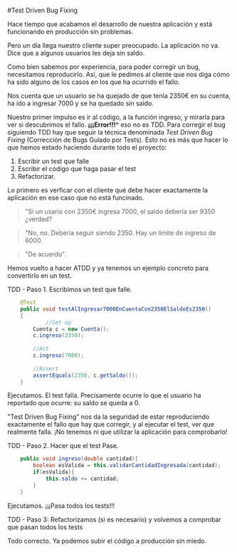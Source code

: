 #Test Driven Bug Fixing

Hace tiempo que acabamos el desarrollo de nuestra aplicación y está funcionando en producción sin problemas.

Pero un día llega nuestro cliente super preocupado. La aplicación no va. Dice que a algunos usuarios les deja sin saldo.

Como bien sabemos por experiencia, para poder corregir un bug, necesitamos reproducirlo. Así, que le pedimos
al cliente que nos diga cómo ha sido alguno de los casos en los que ha ocurrido el fallo.

Nos cuenta que un usuario se ha quejado de que tenía 2350€ en su cuenta, ha ido a ingresar 7000 y se ha quedado sin saldo.

Nuestro primer impulso es ir al código, a la función ingreso, y mirarla para ver si descubrimos el fallo. **¡¡¡Error!!!***
eso no es TDD. Para corregir el bug siguiendo TDD hay que seguir la técnica denominada *Test Driven Bug Fixing* 
(Corrección de Bugs Guíado por Tests). Esto no es más que hacer lo que hemos estado haciendo durante todo el proyecto:

1. Escribir un test que falle
2. Escribir el código que haga pasar el test
3. Refactorizar.

Lo primero es verficar con el cliente qué debe hacer exactamente la aplicación en ese caso que no está funcinado. 

> "Si un usario con 2350€ ingresa 7000, el saldo debería ser 9350 ¿verdad?

> "No, no. Debería seguir siendo 2350. Hay un límite de ingreso de 6000.

> "De acuerdo".

Hemos vuelto a hacer ATDD y ya tenemos un ejemplo concreto para convertirlo en un test.

TDD - Paso 1. Escribimos un test que falle.

```java
	@Test
    public void testAlIngresar7000EnCuentaCon2350ElSaldoEs2350()
    {
    		//Set up
        Cuenta c = new Cuenta();
        c.ingreso(2350);
        
        //Act
        c.ingreso(7000);
        
        //Assert
        assertEquals(2350, c.getSaldo());
    }
```

Ejecutamos. El test falla. Precisamente ocurre lo que el usuario ha reportado que ocurre:
su saldo se queda a 0.

"Test Driven Bug Fixing" nos da la seguridad de estar reproduciendo exactamente el 
fallo que hay que corregir, y al ejecutar el test, ver que realmente falla. ¡No tenemos 
ni que utilizar la aplicación para comprobarlo!

TDD - Paso 2. Hacer que el test Pase.


```java
	public void ingreso(double cantidad){
        boolean esValida = this.validarCantidadIngresada(cantidad);
        if(esValida){ 
            this.saldo += cantidad;
        }
    }
```

Ejecutamos. ¡¡¡Pasa todos los tests!!!

TDD - Paso 3: Refactorizamos (si es necesario) y volvemos a comprobar que pasan todos los tests 

Todo correcto. Ya podemos subir el código a producción sin miedo. 
